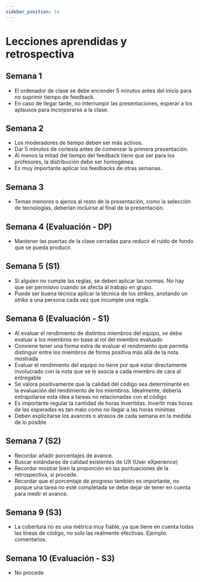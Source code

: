 ```yaml
---
sidebar_position: 14
---
```


# Lecciones aprendidas y retrospectiva

## Semana 1

- El ordenador de clase se debe encender 5 minutos antes del inicio para no suprimir tiempo de feedback.  
- En caso de llegar tarde, no interrumpir las presentaciones, esperar a los aplausos para incorporarse a la clase.

## Semana 2

- Los moderadores de tiempo deben ser más activos.
- Dar 5 minutos de cortesía antes de comenzar la primera presentación. 
- Al menos la mitad del tiempo del feedback tiene que ser para los profesores, la distribución debe ser homogénea. 
- Es muy importante aplicar los feedbacks de otras semanas.

## Semana 3

- Temas menores o ajenos al resto de la presentación, como la selección de tecnologías, deberían incluirse al final de la presentación.

## Semana 4 (Evaluación - DP)

- Mantener las puertas de la clase cerradas para reducir el ruido de fondo que se pueda producir.

## Semana 5 (S1)

- Si alguien no cumple las reglas, se deben aplicar las normas. No hay que ser permisivo cuando se afecta al trabajo en grupo.
- Puede ser buena técnica aplicar la técnica de los *strikes*, anotando un *strike* a una persona cada vez que incumple una regla.

## Semana 6 (Evaluación - S1)

- Al evaluar el rendimiento de distintos miembros del equipo, se debe evaluar a los miembros en base al rol del miembro evaluado
- Conviene tener una forma extra de evaluar el rendimiento que permita distinguir entre los miembros de forma positiva más allá de la nota mostrada
- Evaluar el rendimiento del equipo no tiene por qué estar directamente involucrado con la nota que se le asocia a cada miembro de cara al entregable
- Se valora positivamente que la calidad del código sea determinante en la evaluación del rendimiento de los miembros. Idealmente, debería extrapolarse esta idea a tareas no relacionadas con el código
- Es importante regular la cantidad de horas invertidas. Invertir más horas de las esperadas es tan malo como no llegar a las horas mínimas
- Deben explicitarse los avances o atrasos de cada semana en la medida de lo posible

## Semana 7 (S2)

- Recordar añadir porcentajes de avance.
- Buscar estándares de calidad existentes de UX (User eXperience)
- Recordar mostrar bien la proporción en las puntuaciones de la retrospectiva, si procede.
- Recordar que el porcentaje de progreso también es importante, no porque una tarea no esté completada se debe dejar de tener en cuenta para medir el avance.

## Semana 9 (S3) 

- La cobertura no es una métrica muy fiable, ya que tiene en cuenta todas las líneas de código, no solo las realmente efectivas. Ejemplo: comentarios.

## Semana 10 (Evaluación - S3)

- No procede




